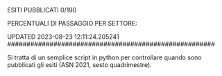 ESITI PUBBLICATI 0/190 

PERCENTUALI DI PASSAGGIO PER SETTORE:

UPDATED 2023-08-23 12:11:24.205241
###################################################### 

Si tratta di un semplice script in python per controllare quando sono pubblicati gli esiti (ASN 2021, sesto quadrimestre).

